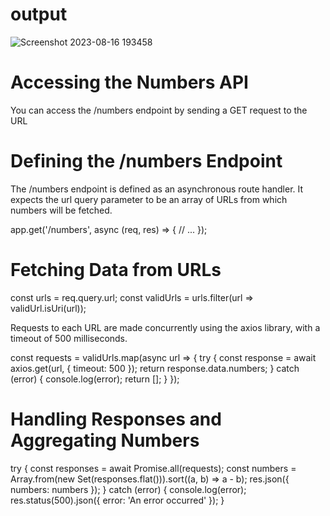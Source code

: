 # output
![Screenshot 2023-08-16 193458](https://github.com/kirankumari202/medical-tech/assets/108936589/121edce4-89cb-4247-87a5-47f53ae491a9)

# Accessing the Numbers API
You can access the /numbers endpoint by sending a GET request to the  URL
# Defining the /numbers Endpoint
The /numbers endpoint is defined as an asynchronous route handler. It expects the url query parameter to be an array of URLs from which numbers will be fetched.

app.get('/numbers', async (req, res) => {
  // ...
});

# Fetching Data from URLs
const urls = req.query.url;
const validUrls = urls.filter(url => validUrl.isUri(url));

Requests to each URL are made concurrently using the axios library, with a timeout of 500 milliseconds.

const requests = validUrls.map(async url => {
  try {
    const response = await axios.get(url, { timeout: 500 });
    return response.data.numbers;
  } catch (error) {
    console.log(error);
    return [];
  }
});

# Handling Responses and Aggregating Numbers

try {
  const responses = await Promise.all(requests);
  const numbers = Array.from(new Set(responses.flat())).sort((a, b) => a - b);
  res.json({ numbers: numbers });
} catch (error) {
  console.log(error);
  res.status(500).json({ error: 'An error occurred' });
}


